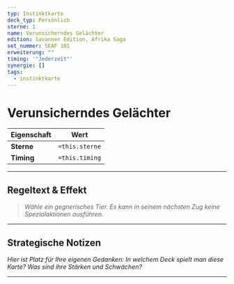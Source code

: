 ```yaml
---
typ: Instinktkarte
deck_typ: Persönlich
sterne: 1
name: Verunsicherndes Gelächter
edition: Savannen Edition, Afrika Saga
set_nummer: SEAF 101
erweiterung: ""
timing: '"Jederzeit"'
synergie: []
tags:
  - instinktkarte
---
```


# Verunsicherndes Gelächter

| Eigenschaft | Wert |
|---|---|
| **Sterne** | `=this.sterne` |
| **Timing** | `=this.timing` |

---
## Regeltext & Effekt

> *Wähle ein gegnerisches Tier. Es kann in seinem nächsten Zug keine Spezialaktionen ausführen.*

---
## Strategische Notizen

*Hier ist Platz für Ihre eigenen Gedanken: In welchem Deck spielt man diese Karte? Was sind ihre Stärken und Schwächen?*

---
